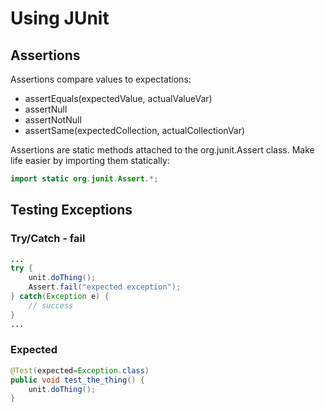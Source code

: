 # Using JUnit

## Assertions
Assertions compare values to expectations:

- assertEquals(expectedValue, actualValueVar)
- assertNull
- assertNotNull
- assertSame(expectedCollection, actualCollectionVar)

Assertions are static methods attached to the org.junit.Assert class. Make life easier by importing them statically:
```java
import static org.junit.Assert.*;
```

## Testing Exceptions

### Try/Catch - fail
```java
...
try {
    unit.doThing();
    Assert.fail("expected exception");
} catch(Exception e) {
    // success
}
...
```

### Expected
```java
@Test(expected=Exception.class)
public void test_the_thing() {
    unit.doThing();
}
```
